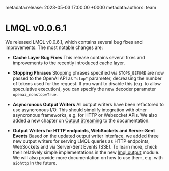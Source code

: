 metadata:release: 2023-05-03 17:00:00 +0000
metadata:authors: team

# LMQL v0.0.6.1

We released LMQL v0.0.6.1, which contains several bug fixes and improvements. The most notable changes are:

* **Cache Layer Bug Fixes** This release contains several fixes and improvements to the recently introduced cache layer.

* **Stopping Phrases** Stopping phrases specified via `STOPS_BEFORE` are now passed to the OpenAI API as `"stop"` parameter, decreasing the number of tokens used for the request. If you want to disable this (e.g. to allow speculative execution), you can specify the new decoder parameter `openai_nonstop=True`.

* **Asyncronous Output Writers** All output writers have been refactored to use asyncronous I/O. This should simplify integration with other asyncronous frameworks, e.g. for HTTP or Websocket APIs. We also added a new chapter on [Output Streaming](https://docs.lmql.ai/en/latest/python/output.html) to the documentation.

* **Output Writers for HTTP endpoints, WebSockets and Server-Sent Events** Based on the updated output writer interface, we added three new output writers for serving LMQL queries as HTTP endpoints, WebSockets and via Server-Sent Events (SSE). To learn more, check their relatively simple implementations in the new [lmql.output](https://github.com/eth-sri/lmql/tree/main/src/lmql/output) module. We will also provide more documentation on how to use them, e.g. with `aiohttp` in the future.